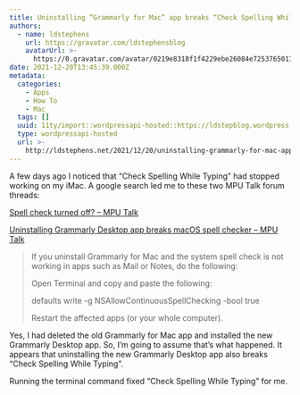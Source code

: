```yaml
---
title: Uninstalling “Grammarly for Mac” app breaks “Check Spelling While Typing”
authors:
  - name: ldstephens
    url: https://gravatar.com/ldstephensblog
    avatarUrl: >-
      https://0.gravatar.com/avatar/0219e8318f1f4229ebe26084e7253765017f43ca0c631be37dc6d0b8ad6e40a4?s=96&d=identicon&r=G
date: 2021-12-20T13:45:39.000Z
metadata:
  categories:
    - Apps
    - How To
    - Mac
  tags: []
  uuid: 11ty/import::wordpressapi-hosted::https://ldstepblog.wordpress.com/?p=3098
  type: wordpressapi-hosted
  url: >-
    http://ldstephens.net/2021/12/20/uninstalling-grammarly-for-mac-app-breaks-check-spelling-while-typing/
---
```

A few days ago I noticed that “Check Spelling While Typing” had stopped working on my iMac. A google search led me to these two MPU Talk forum threads:

[Spell check turned off? – MPU Talk](https://talk.macpowerusers.com/t/spell-check-turned-off/26700)

[Uninstalling Grammarly Desktop app breaks macOS spell checker – MPU Talk](https://talk.macpowerusers.com/t/grammarly-now-supports-native-mac-apps/26304/38)

> If you uninstall Grammarly for Mac and the system spell check is not working in apps such as Mail or Notes, do the following:
> 
> Open Terminal and copy and paste the following:
> 
> defaults write -g NSAllowContinuousSpellChecking -bool true
> 
> Restart the affected apps (or your whole computer).

Yes, I had deleted the old Grammarly for Mac app and installed the new Grammarly Desktop app. So, I’m going to assume that’s what happened. It appears that uninstalling the new Grammarly Desktop app also breaks “Check Spelling While Typing”.

Running the terminal command fixed “Check Spelling While Typing” for me.